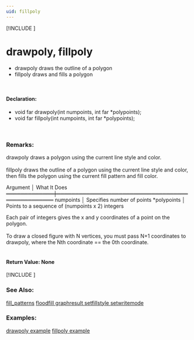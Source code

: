 ```yaml
---
uid: fillpoly
---
```

[!INCLUDE [](../includes/graphics_header.md)]
# drawpoly, fillpoly
* drawpoly draws the outline of a polygon
* fillpoly draws and fills a polygon

<br>

#### Declaration:
* void far drawpoly(int numpoints, int far *polypoints);
* void far fillpoly(int numpoints, int far *polypoints);

<br>

### Remarks:  
drawpoly draws a polygon using the current line style and color.<br><br>
fillpoly draws the outline of a polygon using the current line style and color, then fills the polygon using the current fill pattern and fill color.<br>

<div class="data">
  Argument    │ What It Does
 ═════════════╪═════════════════════════════════════════════════
  numpoints   │ Specifies number of points
  *polypoints │ Points to a sequence of (numpoints x 2) integers
<br></div>

Each pair of integers gives the x and y coordinates of a point on the polygon.<br><br>
To draw a closed figure with N vertices, you must pass N+1 coordinates to drawpoly, where the Nth coordinate == the 0th coordinate.<br><br>

#### Return Value:  None

[!INCLUDE [](../includes/portability.md)]

### See Also:
<div class="data"><a href="fill_patterns.md">  fill_patterns</a> <a href="floodfill.md">  floodfill    </a> <a href="graphresult.md">  graphresult  </a> <a href="setfillstyle.md">  setfillstyle </a>
<a href="setwritemode.md">  setwritemode </a>
<br></div>

### Examples:
<div class="data"><a href="drawpoly_example.md">  drawpoly example</a> <a href="fillpoly_example.md">  fillpoly example</a>
</div>

<br>